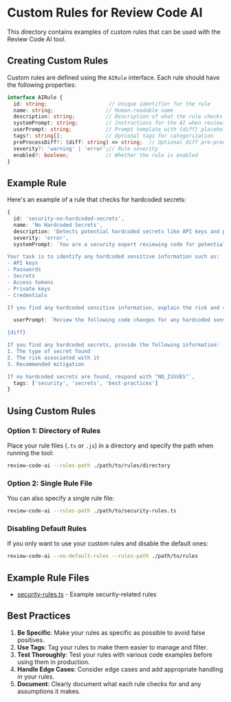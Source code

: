 # Custom Rules for Review Code AI

This directory contains examples of custom rules that can be used with the Review Code AI tool.

## Creating Custom Rules

Custom rules are defined using the `AIRule` interface. Each rule should have the following properties:

```typescript
interface AIRule {
  id: string;                    // Unique identifier for the rule
  name: string;                 // Human-readable name
  description: string;          // Description of what the rule checks for
  systemPrompt: string;         // Instructions for the AI when reviewing
  userPrompt: string;           // Prompt template with {diff} placeholder
  tags?: string[];              // Optional tags for categorization
  preProcessDiff?: (diff: string) => string;  // Optional diff pre-processing
  severity?: 'warning' | 'error';// Rule severity
  enabled?: boolean;            // Whether the rule is enabled
}
```

## Example Rule

Here's an example of a rule that checks for hardcoded secrets:

```typescript
{
  id: 'security-no-hardcoded-secrets',
  name: 'No Hardcoded Secrets',
  description: 'Detects potential hardcoded secrets like API keys and passwords',
  severity: 'error',
  systemPrompt: `You are a security expert reviewing code for potential security issues.

Your task is to identify any hardcoded sensitive information such as:
- API keys
- Passwords
- Secrets
- Access tokens
- Private keys
- Credentials

If you find any hardcoded sensitive information, explain the risk and suggest using environment variables or a secure secret management system instead.`,

  userPrompt: `Review the following code changes for any hardcoded sensitive information:

{diff}

If you find any hardcoded secrets, provide the following information:
1. The type of secret found
2. The risk associated with it
3. Recommended mitigation

If no hardcoded secrets are found, respond with "NO_ISSUES"`,
  tags: ['security', 'secrets', 'best-practices']
}
```

## Using Custom Rules

### Option 1: Directory of Rules

Place your rule files (`.ts` or `.js`) in a directory and specify the path when running the tool:

```bash
review-code-ai --rules-path ./path/to/rules/directory
```

### Option 2: Single Rule File

You can also specify a single rule file:

```bash
review-code-ai --rules-path ./path/to/security-rules.ts
```

### Disabling Default Rules

If you only want to use your custom rules and disable the default ones:

```bash
review-code-ai --no-default-rules --rules-path ./path/to/rules
```

## Example Rule Files

- [security-rules.ts](./security-rules.ts) - Example security-related rules

## Best Practices

1. **Be Specific**: Make your rules as specific as possible to avoid false positives.
2. **Use Tags**: Tag your rules to make them easier to manage and filter.
3. **Test Thoroughly**: Test your rules with various code examples before using them in production.
4. **Handle Edge Cases**: Consider edge cases and add appropriate handling in your rules.
5. **Document**: Clearly document what each rule checks for and any assumptions it makes.
